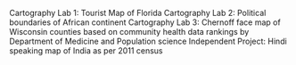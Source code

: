 Cartography Lab 1: Tourist Map of Florida
Cartography Lab 2: Political boundaries of African continent
Cartography Lab 3: Chernoff face map of Wisconsin counties based on community health data rankings by Department of Medicine and Population science
Independent Project: Hindi speaking map of India as per 2011 census
